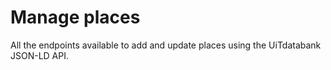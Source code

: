 ---
---

# Manage places

All the endpoints available to add and update places using the UiTdatabank JSON-LD API.
